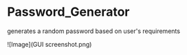 # Password_Generator
generates a random password based on user's requirements

![Image](GUI screenshot.png)
